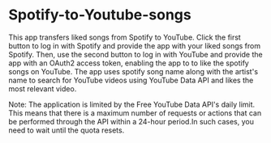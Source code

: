 # Spotify-to-Youtube-songs

This app transfers liked songs from Spotify to YouTube. Click the first button to log in with Spotify and provide the app with your liked songs from Spotify. Then, use the second button to log in with YouTube and provide the app with an OAuth2 access token, enabling the app to to like the spotify songs on YouTube. The app uses spotify song name along with the artist's name to search for YouTube videos using YouTube Data API and likes the most relevant video.

Note: The application is limited by the Free YouTube Data API's daily limit. This means that there is a maximum number of requests or actions that can be performed through the API within a 24-hour period.In such cases, you need to wait until the quota resets.
